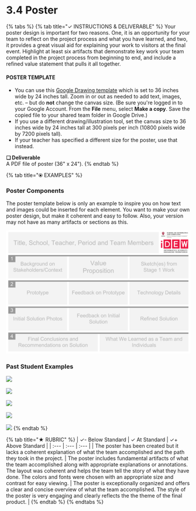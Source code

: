 # 3.4 Poster



{% tabs %}
{% tab title="✓  INSTRUCTIONS & DELIVERABLE" %}
Your poster design is important for two reasons. One, it is an opportunity for your team to reflect on the project process and what you have learned, and two, it provides a great visual aid for explaining your work to visitors at the final event. Highlight at least six artifacts that demonstrate key work your team completed in the project process from beginning to end, and include a refined value statement that pulls it all together.

#### POSTER TEMPLATE <a id="poster-template"></a>

* You can use this [Google Drawing template](https://drive.google.com/open?id=1L81WNIn5YMEQ9TlcliLTdiCO-KwnzWIsXBGnqdumzzo) which is set to 36 inches wide by 24 inches tall. Zoom in or out as needed to add text, images, etc. – but do **not** change the canvas size. \(Be sure you're logged in to your Google Account. From the **File** menu, select **Make a copy**. Save the copied file to your shared team folder in Google Drive.\)
* If you use a different drawing/illustration tool, set the canvas size to 36 inches wide by 24 inches tall at 300 pixels per inch \(10800 pixels wide by 7200 pixels tall\).
* If your teacher has specified a different size for the poster, use that instead.

**❏ Deliverable**  
A PDF file of poster \(36" x 24"\).
{% endtab %}

{% tab title="⦿ EXAMPLES" %}
### Poster Components

The poster template below is only an example to inspire you on how text and images could be inserted for each element. You want to make your own poster design, but make it coherent and easy to follow. Also, your version may not have as many artifacts or sections as this.

![](../../.gitbook/assets/poster-template-36x24-2.png)

### Past Student Examples

![](../../.gitbook/assets/posterscombined-1.png)

![](../../.gitbook/assets/posterscombined-2.png)

![](../../.gitbook/assets/posterscombined-3.png)

![](../../.gitbook/assets/posterscombined-5.png)

![](../../.gitbook/assets/posterscombined-4.png)
{% endtab %}

{% tab title="★  RUBRIC" %}
| ✓-  Below Standard | ✓  At Standard | ✓+  Above Standard |
| :--- | :--- | :--- |
| The poster has been created but it lacks a coherent explanation of what the team accomplished and the path they took in the project. | The poster includes fundamental artifacts of what the team accomplished along with appropriate explanations or annotations. The layout was coherent and helps the team tell the story of what they have done. The colors and fonts were chosen with an appropriate size and contrast for easy viewing. | The poster is exceptionally organized and offers a clear and concise overview of what the team accomplished. The style of the poster is very engaging and clearly reflects the the theme of the final product.  |
{% endtab %}
{% endtabs %}

